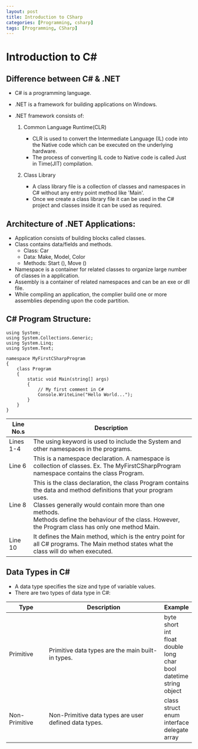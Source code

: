 ```yaml
---
layout: post
title: Introduction to CSharp
categories: [Programming, csharp]
tags: [Programming, CSharp]
---
```


# Introduction to C#


## Difference between C# & .NET
- C# is a programming language.
- .NET is a framework for building applications on Windows.
- .NET framework consists of:

	1. Common Language Runtime(CLR)
		- CLR is used to convert the Intermediate Language (IL) code into the Native code which can be executed on the underlying hardware.
		- The process of converting IL code to Native code is called Just in Time(JIT) compilation.
	
	2. Class Library
		- A class library file is a collection of classes and namespaces in C# without any entry point method like 'Main'. 
		- Once we create a class library file it can be used in the C# project and classes inside it can be used as required.

## Architecture of .NET Applications:
- Application consists of building blocks called classes.
- Class contains data/fields and methods.
	* Class: Car
	* Data:  Make, Model, Color
	* Methods: Start (), Move ()
- Namespace is a container for related classes to organize large number of classes in a application.
- Assembly is a container of related namespaces and can be an exe or dll file.
- While compiling an application, the complier build one or more assemblies depending upon the code partition.



## C# Program Structure:
```
using System;
using System.Collections.Generic;
using System.Linq;
using System.Text;

namespace MyFirstCSharpProgram
{
	class Program
	{
		static void Main(string[] args)
		{
			// My first comment in C#
			Console.WriteLine("Hello World...");
		}
	}
}
```

| Line No.s | Description | 
| --------- | ----------- |
| Lines 1-4 | The using keyword is used to include the System and other namespaces in the programs. | 
| Line 6    | This is a namespace declaration. A namespace is collection of classes. Ex. The MyFirstCSharpProgram namespace contains the class Program. | 
| Line 8    | This is the class declaration, the class Program contains the data and method definitions that your program uses. <br> Classes generally would contain more than one methods. <br> Methods define the behaviour of the class. However, the Program class has only one method Main. | 
| Line 10   | It defines the Main method, which is the entry point for all C# programs. The Main method states what the class will do when executed. | 


## Data Types in C#
- A data type specifies the size and type of variable values.
- There are two types of data type in C#: 

| Type | Description | Example |
| ---- | ----------- | ------- |
| Primitive | Primitive data types are the main built-in types. | byte <br> short <br> int <br> float <br> double <br> long <br> char <br> bool <br> datetime <br> string <br> object |
| Non-Primitive | Non-Primitive data types are user defined data types. | class <br> struct <br> enum <br> interface <br> delegate <br> array |